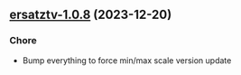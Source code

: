 

## [ersatztv-1.0.8](https://github.com/truecharts/charts/compare/ersatztv-1.0.7...ersatztv-1.0.8) (2023-12-20)

### Chore

- Bump everything to force min/max scale version update
  
  